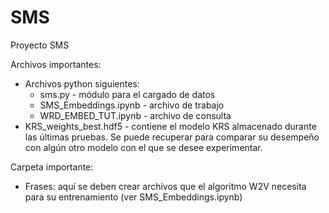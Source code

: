 # SMS
Proyecto SMS

Archivos importantes:
 * Archivos python siguientes:
   * sms.py - módulo para el cargado de datos
   * SMS_Embeddings.ipynb - archivo de trabajo
   * WRD_EMBED_TUT.ipynb - archivo de consulta
 * KRS_weights_best.hdf5 - contiene el modelo KRS almacenado durante las últimas pruebas. Se puede recuperar para comparar su desempeño con algún otro modelo con el que se desee experimentar.
 
Carpeta importante:
 * Frases: aquí se deben crear archivos que el algoritmo W2V necesita para su entrenamiento (ver SMS_Embeddings.ipynb)
